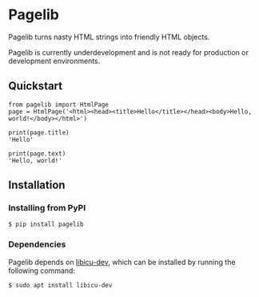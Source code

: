 # Pagelib
Pagelib turns nasty HTML strings into friendly HTML objects.

Pagelib is currently underdevelopment and is not ready for production or development environments.

## Quickstart
```
from pagelib import HtmlPage
page = HtmlPage('<html><head><title>Hello</title></head><body>Hello, world!</body></html>')

print(page.title)
'Hello'

print(page.text)
'Hello, world!'
```

## Installation

### Installing from PyPI
```
$ pip install pagelib
```

### Dependencies
Pagelib depends on [libicu-dev](https://packages.debian.org/sid/libicu-dev), which can be installed by running the following command:

```
$ sudo apt install libicu-dev

```
